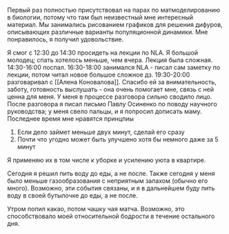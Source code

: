 Первый раз полностью присутствовал на парах по матмоделированию в биологии, потому что там был неизвестный мне интересный материал. Мы занимались рисованием графиков для решения дифуров, описывающих различные варианты популяционной динамики. Мне понравилось, я получил удовольствие.

Я смог с 12:30 до 14:30 просидеть на лекции по NLA. Я большой молодец; спать хотелось меньше, чем вчера. Лекция была сложная. 14:30-16:00 поспал. 16:30-18:00 занимался NLA - писал сам заметку по лекции, потом читал новое большое сложное дз.
19:30-20:00 разговаривал с [[Алена Коновалова]]. Спасибо ей за внимательность, заботу, готовность выслушать - она очень помогает мне, связь с ней ценна для меня. У меня в процессе разговора сильно сводило лицо. 
После разговора я писал письмо Павлу Осиненко по поводу научного руководства; у меня свело пальцы, и я попросил дописать маму.
Последнее время мне нравятся принцпиы
1. Если дело займет меньше двух минут, сделай его сразу
2. Почти что угодно может быть улучшено хотя бы немного даже за 5 минут

Я применяю их в том числе к уборке и усилению уюта в квартире.

Сегодня я решил пить воду до еды, а не после. Также сегодня у меня было меньше газообразования с неприятным запахом (обычно его много). Возможно, эти события связаны, и я в дальнейшем буду пить воду в своей бутылочке до еды, а не после.

Утром попил какао, потом чашку чая матча. Возможно, это способствовало моей относительной бодрости в течение остального дня.